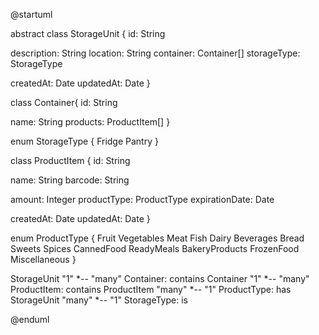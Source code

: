 @startuml


abstract class StorageUnit {
id: String

description: String
location: String
container: Container[]
storageType: StorageType


createdAt: Date
updatedAt: Date
}

class Container{
id: String

name: String
products: ProductItem[]
}

enum StorageType {
Fridge
Pantry
}


class ProductItem {
id: String

name: String
barcode: String

amount: Integer
productType: ProductType
expirationDate: Date

createdAt: Date
updatedAt: Date
}

enum ProductType {
Fruit
Vegetables
Meat
Fish
Dairy
Beverages
Bread
Sweets
Spices
CannedFood
ReadyMeals
BakeryProducts
FrozenFood
Miscellaneous
}

StorageUnit "1" *-- "many" Container: contains
Container "1" *-- "many" ProductItem: contains
ProductItem "many" *-- "1" ProductType: has
StorageUnit "many" *-- "1" StorageType: is


@enduml